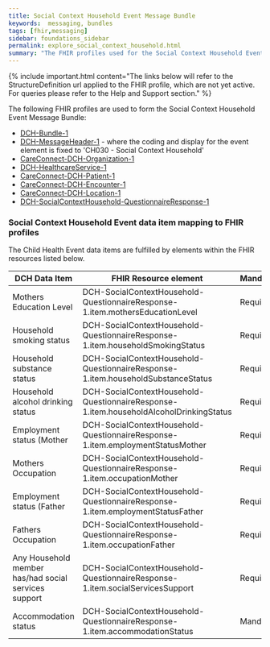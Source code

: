 ```yaml
---
title: Social Context Household Event Message Bundle
keywords:  messaging, bundles
tags: [fhir,messaging]
sidebar: foundations_sidebar
permalink: explore_social_context_household.html
summary: "The FHIR profiles used for the Social Context Household Event Message Bundle"
---
```


{% include important.html content="The links below will refer to the StructureDefinition url applied to the FHIR profile, which are not yet active. For queries please refer to the Help and Support section." %} 

The following FHIR profiles are used to form the Social Context Household Event Message Bundle:

- [DCH-Bundle-1](https://fhir.nhs.uk/STU3/StructureDefinition/DCH-Bundle-1)
- [DCH-MessageHeader-1](https://fhir.nhs.uk/STU3/StructureDefinition/DCH-MessageHeader-1) - where the coding and display for the event element is fixed to 'CH030 - Social Context Household'
- [CareConnect-DCH-Organization-1](https://fhir.nhs.uk/STU3/StructureDefinition/CareConnect-DCH-Organization-1)
- [DCH-HealthcareService-1](https://fhir.nhs.uk/STU3/StructureDefinition/DCH-HealthcareService-1)
- [CareConnect-DCH-Patient-1](https://fhir.nhs.uk/STU3/StructureDefinition/CareConnect-DCH-Patient-1)
- [CareConnect-DCH-Encounter-1](https://fhir.nhs.uk/STU3/StructureDefinition/CareConnect-DCH-Encounter-1)
- [CareConnect-DCH-Location-1](https://fhir.nhs.uk/STU3/StructureDefinition/CareConnect-DCH-Location-1)
- [DCH-SocialContextHousehold-QuestionnaireResponse-1](https://fhir.nhs.uk/STU3/StructureDefinition/DCH-SocialContextHousehold-QuestionnaireResponse-1)

### Social Context Household Event data item mapping to FHIR profiles ###

The Child Health Event data items are fulfilled by elements within the FHIR resources listed below.

| DCH Data Item                                        | FHIR Resource element                                                                        | Mandatory/Required/Optional |
|------------------------------------------------------|----------------------------------------------------------------------------------------------|-----------------------------|
| Mothers Education Level                              | DCH-SocialContextHousehold-QuestionnaireResponse-1.item.mothersEducationLevel          | Required                    |
| Household smoking status                             | DCH-SocialContextHousehold-QuestionnaireResponse-1.item.householdSmokingStatus         | Required                    |
| Household substance status                           | DCH-SocialContextHousehold-QuestionnaireResponse-1.item.householdSubstanceStatus       | Required                    |
| Household alcohol drinking status                    | DCH-SocialContextHousehold-QuestionnaireResponse-1.item.householdAlcoholDrinkingStatus | Required                    |
| Employment status (Mother                           | DCH-SocialContextHousehold-QuestionnaireResponse-1.item.employmentStatusMother         | Required                    |
| Mothers Occupation                                   | DCH-SocialContextHousehold-QuestionnaireResponse-1.item.occupationMother               | Required                    |
| Employment status (Father                           | DCH-SocialContextHousehold-QuestionnaireResponse-1.item.employmentStatusFather         | Required                    |
| Fathers Occupation                                   | DCH-SocialContextHousehold-QuestionnaireResponse-1.item.occupationFather               | Required                    |
| Any Household member has/had social services support | DCH-SocialContextHousehold-QuestionnaireResponse-1.item.socialServicesSupport          | Required                    |
| Accommodation status                                 | DCH-SocialContextHousehold-QuestionnaireResponse-1.item.accommodationStatus            | Mandatory                   |